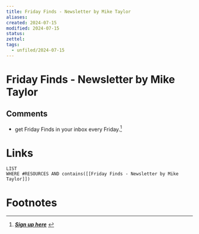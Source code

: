 ```yaml
---
title: Friday Finds - Newsletter by Mike Taylor
aliases: 
created: 2024-07-15
modified: 2024-07-15
status: 
zettel: 
tags:
  - unfiled/2024-07-15
---
```

# Friday Finds - Newsletter by Mike Taylor
## Comments
- get Friday Finds in your inbox every Friday.[^1]
# Links
```dataview
LIST
WHERE #RESOURCES AND contains([[Friday Finds - Newsletter by Mike Taylor]])
```
# Footnotes

[^1]: _**[Sign up here](https://miketaylor.beehiiv.com/)**_ 
